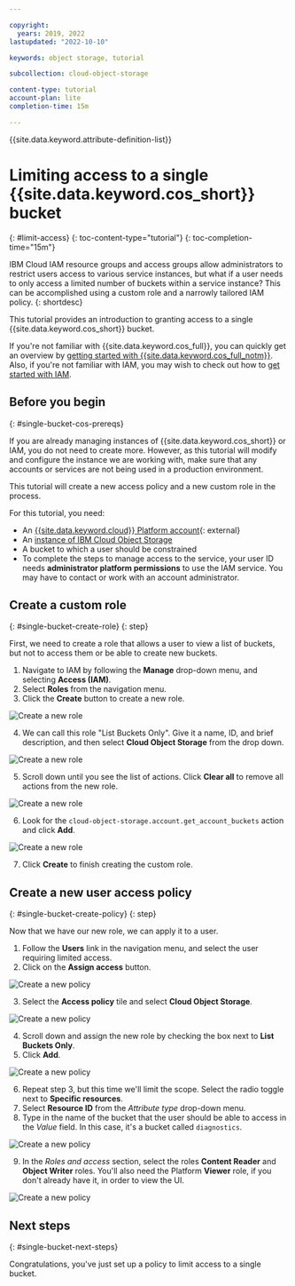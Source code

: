 ```yaml
---

copyright:
  years: 2019, 2022
lastupdated: "2022-10-10"

keywords: object storage, tutorial

subcollection: cloud-object-storage

content-type: tutorial
account-plan: lite
completion-time: 15m

---
```


{{site.data.keyword.attribute-definition-list}}

# Limiting access to a single {{site.data.keyword.cos_short}} bucket
{: #limit-access}
{: toc-content-type="tutorial"} 
{: toc-completion-time="15m"} 

IBM Cloud IAM resource groups and access groups allow administrators to restrict users access to various service instances, but what if a user needs to only access a limited number of buckets within a service instance? This can be accomplished using a custom role and a narrowly tailored IAM policy.
{: shortdesc}

This tutorial provides an introduction to granting access to a single {{site.data.keyword.cos_short}} bucket. 

If you're not familiar with {{site.data.keyword.cos_full}}, you can quickly get an overview by [getting started with {{site.data.keyword.cos_full_notm}}](/docs/cloud-object-storage?topic=cloud-object-storage-getting-started-cloud-object-storage). Also, if you're not familiar with IAM, you may wish to check out how to [get started with IAM](/docs/account?topic=account-iamoverview#iamoverview).

## Before you begin
{: #single-bucket-cos-prereqs}

If you are already managing instances of {{site.data.keyword.cos_short}} or IAM, you do not need to create more. However, as this tutorial will modify and configure the instance we are working with, make sure that any accounts or services are not being used in a production environment. 

This tutorial will create a new access policy and a new custom role in the process. 

For this tutorial, you need:
- An [{{site.data.keyword.cloud}} Platform account](https://cloud.ibm.com){: external}
- An [instance of IBM Cloud Object Storage](http://cloud.ibm.com/catalog/services/cloud-object-storage)
- A bucket to which a user should be constrained
- To complete the steps to manage access to the service, your user ID needs **administrator platform permissions** to use the IAM service. You may have to contact or work with an account administrator. 

## Create a custom role 
{: #single-bucket-create-role}
{: step}

First, we need to create a role that allows a user to view a list of buckets, but not to access them or be able to create new buckets.

1. Navigate to IAM by following the **Manage** drop-down menu, and selecting **Access (IAM)**.
2. Select **Roles** from the navigation menu.
3. Click the **Create** button to create a new role.

![Create a new role](https://docs-resources.s3.us.cloud-object-storage.appdomain.cloud/tut-iam-1-roles.png)

4. We can call this role "List Buckets Only".  Give it a name, ID, and brief description, and then select **Cloud Object Storage** from the drop down.

![Create a new role](https://docs-resources.s3.us.cloud-object-storage.appdomain.cloud/tut-iam-2-custom.png)

5. Scroll down until you see the list of actions.  Click **Clear all** to remove all actions from the new role.
   
![Create a new role](https://docs-resources.s3.us.cloud-object-storage.appdomain.cloud/tut-iam-3-clear.png)

6. Look for the `cloud-object-storage.account.get_account_buckets` action and click **Add**.

![Create a new role](https://docs-resources.s3.us.cloud-object-storage.appdomain.cloud/tut-iam-4-list.png)

7. Click **Create** to finish creating the custom role.

## Create a new user access policy 
{: #single-bucket-create-policy}
{: step}

Now that we have our new role, we can apply it to a user.

1. Follow the **Users** link in the navigation menu, and select the user requiring limited access.
2. Click on the **Assign access** button.

![Create a new policy](https://docs-resources.s3.us.cloud-object-storage.appdomain.cloud/tut-iam-5-user.png)

3. Select the **Access policy** tile and select **Cloud Object Storage**.

![Create a new policy](https://docs-resources.s3.us.cloud-object-storage.appdomain.cloud/tut-iam-6-policy.png)

4. Scroll down and assign the new role by checking the box next to **List Buckets Only**.
5. Click **Add**.

![Create a new policy](https://docs-resources.s3.us.cloud-object-storage.appdomain.cloud/tut-iam-7-list-only.png)

6. Repeat step 3, but this time we'll limit the scope.  Select the radio toggle next to **Specific resources**.
7. Select **Resource ID** from the _Attribute type_ drop-down menu.
8. Type in the name of the bucket that the user should be able to access in the _Value_ field.  In this case, it's a bucket called `diagnostics`. 

![Create a new policy](https://docs-resources.s3.us.cloud-object-storage.appdomain.cloud/tut-iam-8-bucket.png)

9.  In the _Roles and access_ section, select the roles **Content Reader** and **Object Writer** roles.  You'll also need the Platform **Viewer** role, if you don't already have it, in order to view the UI.

![Create a new policy](https://docs-resources.s3.us.cloud-object-storage.appdomain.cloud/tut-iam-9-access.png)

## Next steps
{: #single-bucket-next-steps}

Congratulations, you've just set up a policy to limit access to a single bucket. 
